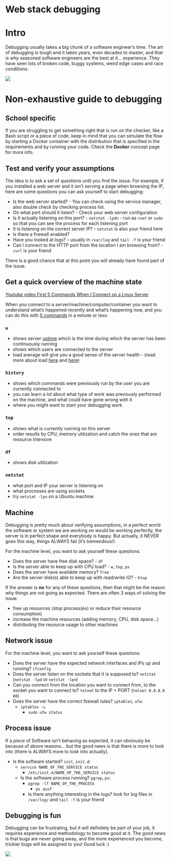 # Web stack debugging

# Intro

Debugging usually takes a big chunk of a software engineer’s time. The art of debugging is tough and it takes years, even decades to master, and that is why seasoned software engineers are the best at it… experience. They have seen lots of broken code, buggy systems, weird edge cases and race conditions.

![](https://holbertonintranet.s3.amazonaws.com/uploads/medias/2020/9/45dffb0b1da8dc2ce47e340d7f88b05652c0f486.png?X-Amz-Algorithm=AWS4-HMAC-SHA256&X-Amz-Credential=AKIARDDGGGOU5BHMTQX4%2F20220105%2Fus-east-1%2Fs3%2Faws4_request&X-Amz-Date=20220105T010117Z&X-Amz-Expires=86400&X-Amz-SignedHeaders=host&X-Amz-Signature=8f113df3327bd55c05fd119fa7068d338d6bff1aa06c96bb4b710bf71ef93589)

# Non-exhaustive guide to debugging

## School specific

If you are struggling to get something right that is run on the checker, like a Bash script or a piece of code, keep in mind that you can simulate the flow by starting a Docker container with the distribution that is specified in the requirements and by running your code. Check the  **Docker**  concept page for more info.

## Test and verify your assumptions

The idea is to ask a set of questions until you find the issue. For example, if you installed a web server and it isn’t serving a page when browsing the IP, here are some questions you can ask yourself to start debugging:

-   Is the web server started? - You can check using the service manager, also double check by checking process list.
-   On what port should it listen? - Check your web server configuration
-   Is it actually listening on this port? -  `netstat -lpdn`  - run as  `root`  or  `sudo`  so that you can see the process for each listening port
-   It is listening on the correct server IP? -  `netstat`  is also your friend here
-   Is there a firewall enabled?
-   Have you looked at logs? - usually in  `/var/log`  and  `tail -f`  is your friend
-   Can I connect to the HTTP port from the location I am browsing from? -  `curl`  is your friend

There is a good chance that at this point you will already have found part of the issue.

## Get a quick overview of the machine state

[Youtube video First 5 Commands When I Connect on a Linux Server](https://intranet.hbtn.io/rltoken/ekfkdJZZj7afoZGRsY-WgA "Youtube video First 5 Commands When I Connect on a Linux Server")

When you connect to a server/machine/computer/container you want to understand what’s happened recently and what’s happening now, and you can do this with  [5 commands](https://intranet.hbtn.io/rltoken/M4oNLQSRExi3YeIEOGsD6Q "5 commands")  in a minute or less:

### `w`

-   shows server  [uptime](https://intranet.hbtn.io/rltoken/aZCGzc5uCpVnuPE4cWhHsQ "uptime")  which is the time during which the server has been continuously running
-   shows which users are connected to the server
-   load average will give you a good sense of the server health - (read more about load  [here](https://intranet.hbtn.io/rltoken/7l65GSOqy2bdSz0KEuDDuw "here")  and  [here](https://intranet.hbtn.io/rltoken/iuawtra4Nc6WigmdO6Zr_w "here"))

### `history`

-   shows which commands were previously run by the user you are currently connected to
-   you can learn a lot about what type of work was previously performed on the machine, and what could have gone wrong with it
-   where you might want to start your debugging work

### `top`

-   shows what is currently running on this server
-   order results by CPU, memory utilization and catch the ones that are resource intensive

### `df`

-   shows disk utilization

### `netstat`

-   what port and IP your server is listening on
-   what processes are using sockets
-   try  `netstat -lpn`  on a Ubuntu machine

## Machine

Debugging is pretty much about verifying assumptions, in a perfect world the software or system we are working on would be working perfectly, the server is in perfect shape and everybody is happy. But actually, it NEVER goes this way, things ALWAYS fail (it’s tremendous!).

For the machine level, you want to ask yourself these questions:

-   Does the server have free disk space? -  `df`
-   Is the server able to keep up with CPU load? -  `w`,  `top`,  `ps`
-   Does the server have available memory?  `free`
-   Are the server disk(s) able to keep up with read/write IO? -  `htop`

If the answer is  **no**  for any of these questions, then that might be the reason why things are not going as expected. There are often 3 ways of solving the issue:

-   free up resources (stop process(es) or reduce their resource consumption)
-   increase the machine resources (adding memory, CPU, disk space…)
-   distributing the resource usage to other machines

## Network issue

For the machine level, you want to ask yourself these questions:

-   Does the server have the expected network interfaces and IPs up and running?  `ifconfig`
-   Does the server listen on the sockets that it is supposed to?  `netstat`  (`netstat -lpd`  or  `netstat -lpn`)
-   Can you connect from the location you want to connect from, to the socket you want to connect to?  `telnet`  to the IP + PORT (`telnet 8.8.8.8 80`)
-   Does the server have the correct firewall rules?  `iptables`,  `ufw`:
    -   `iptables -L`
        -   `sudo ufw status`

## Process issue

If a piece of Software isn’t behaving as expected, it can obviously be because of above reasons… but the good news is that there is more to look into (there is ALWAYS more to look into actually).

-   Is the software started?  `init`,  `init.d`:
    -   `service NAME_OF_THE_SERVICE status`
        -   `/etc/init.d/NAME_OF_THE_SERVICE status`
	-   Is the software process running?  `pgrep`,  `ps`:
	    -   `pgrep -lf NAME_OF_THE_PROCESS`
	        -   `ps auxf`
		-   Is there anything interesting in the logs? look for log files in  `/var/log/`  and  `tail -f`  is your friend

## Debugging is fun

Debugging can be frustrating, but it will definitely be part of your job, it requires experience and methodology to become good at it. The good news is that bugs are never going away, and the more experienced you become, trickier bugs will be assigned to you! Good luck :)

![](https://holbertonintranet.s3.amazonaws.com/uploads/medias/2020/9/bae58c9f066a9668001ef4b4c39778407439d2f9.gif?X-Amz-Algorithm=AWS4-HMAC-SHA256&X-Amz-Credential=AKIARDDGGGOU5BHMTQX4%2F20220105%2Fus-east-1%2Fs3%2Faws4_request&X-Amz-Date=20220105T010117Z&X-Amz-Expires=86400&X-Amz-SignedHeaders=host&X-Amz-Signature=83f02cb806624e6b1e64704b8147b6e88ce284a04c98e31d30aff42abec31352)